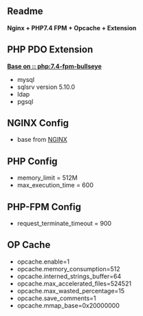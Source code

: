 **Readme**
-
**Nginx + PHP7.4 FPM + Opcache + Extension**

**PHP PDO Extension** 
-
<u>**Base on :: php:7.4-fpm-bullseye**</u>
- mysql
- sqlsrv version 5.10.0
- ldap
- pgsql

**NGINX Config**
-
- base from [NGINX](https://www.digitalocean.com/community/tools/nginx)

**PHP Config**
-
- memory_limit = 512M
- max_execution_time = 600

**PHP-FPM Config**
-
- request_terminate_timeout = 900

**OP Cache**
-

- opcache.enable=1
- opcache.memory_consumption=512
- opcache.interned_strings_buffer=64
- opcache.max_accelerated_files=524521
- opcache.max_wasted_percentage=15
- opcache.save_comments=1
- opcache.mmap_base=0x20000000
